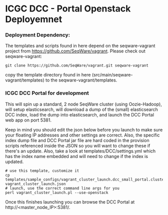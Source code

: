 ICGC DCC - Portal Openstack Deployemnet
===
### Deployment Dependency:
The templates and scripts found in here depend on the seqware-vagrant project from https://github.com/SeqWare/vagrant.
Please check out seqware-vagrant:

	git clone https://github.com/SeqWare/vagrant.git seqware-vagrant

copy the template directory found in here (src/main/seqware-vagrant/templates) to the seqware-vagrant/templates.

### ICGC DCC Portal for development 

This will spin up a standard, 2 node SeqWare cluster (using Oozie-Hadoop), will
setup elasticsearch, will download a dump of the (small) elasticsearch DCC
index, load the dump into elasticsearch, and launch the DCC Portal web app on
port 5381.

Keep in mind you should edit the json below before you launch to make sure your
floating IP addresses and other settings are correct.  Also, the specific index
dump file and DCC Portal jar file are hard coded in the provision scripts
referenced inside the JSON so you will want to change these if there's an
update.  Also, take a look at templates/DCC/settings.yml which has the index
name embedded and will need to change if the index is updated.

    # use this template, customize it
    cp templates/sample_configs/vagrant_cluster_launch.dcc_small_portal.cluster.json.template vagrant_cluster_launch.json
    # launch, use the correct command line args for you
    perl vagrant_cluster_launch.pl --use-openstack

Once this finishes launching you can browse the DCC Portal at http://\<master_node_IP\>:5381/.
